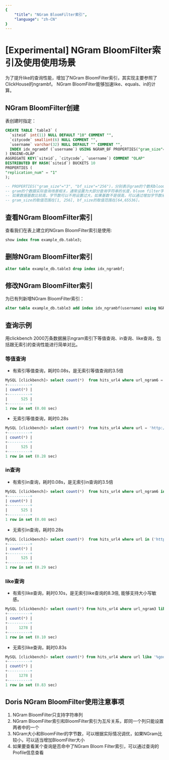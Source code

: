 ```yaml
---
{
    "title": "NGram BloomFilter索引",
    "language": "zh-CN"
}
---
```


<!--
Licensed to the Apache Software Foundation (ASF) under one
or more contributor license agreements.  See the NOTICE file
distributed with this work for additional information
regarding copyright ownership.  The ASF licenses this file
to you under the Apache License, Version 2.0 (the
"License"); you may not use this file except in compliance
with the License.  You may obtain a copy of the License at

  http://www.apache.org/licenses/LICENSE-2.0

Unless required by applicable law or agreed to in writing,
software distributed under the License is distributed on an
"AS IS" BASIS, WITHOUT WARRANTIES OR CONDITIONS OF ANY
KIND, either express or implied.  See the License for the
specific language governing permissions and limitations
under the License.
-->

# [Experimental] NGram BloomFilter索引及使用使用场景

<version since="2.0.0">
</version>

为了提升like的查询性能，增加了NGram BloomFilter索引，其实现主要参照了ClickHouse的ngrambf。
NGram BloomFilter能够加速like、equals、in的计算。

## NGram BloomFilter创建

表创建时指定：

```sql
CREATE TABLE `table3` (
  `siteid` int(11) NULL DEFAULT "10" COMMENT "",
  `citycode` smallint(6) NULL COMMENT "",
  `username` varchar(32) NULL DEFAULT "" COMMENT "",
  INDEX idx_ngrambf (`username`) USING NGRAM_BF PROPERTIES("gram_size"="3", "bf_size"="256") COMMENT 'username ngram_bf index'
) ENGINE=OLAP
AGGREGATE KEY(`siteid`, `citycode`, `username`) COMMENT "OLAP"
DISTRIBUTED BY HASH(`siteid`) BUCKETS 10
PROPERTIES (
"replication_num" = "1"
);

-- PROPERTIES("gram_size"="3", "bf_size"="256")，分别表示gram的个数和bloom filter的字节数。
-- gram的个数跟实际查询场景相关，通常设置为大部分查询字符串的长度，bloom filter字节数，可以通过测试得出，通常越大过滤效果越好，可以从256开始进行验证测试看看效果。当然字节数越大也会带来索引存储、内存cost上升。
-- 如果数据基数比较高，字节数可以不用设置过大，如果基数不是很高，可以通过增加字节数来提升过滤效果。
-- gram_size的取值范围在[1, 256], bf_size的取值范围在[64,65536]。
```

## 查看NGram BloomFilter索引

查看我们在表上建立的NGram BloomFilter索引是使用:

```sql
show index from example_db.table3;
```

## 删除NGram BloomFilter索引


```sql
alter table example_db.table3 drop index idx_ngrambf;
```

## 修改NGram BloomFilter索引

为已有列新增NGram BloomFilter索引：

```sql
alter table example_db.table3 add index idx_ngrambf(username) using NGRAM_BF PROPERTIES("gram_size"="2", "bf_size"="512")comment 'username ngram_bf index' 
```

## 查询示例
用clickbench 2000万条数据展示ngram索引下等值查询、in查询、like查询，包括跟无索引的查询性能进行简单对比。

### 等值查询
- 有索引等值查询，耗时0.08s，是无索引等值查询的3.5倍
```sql
MySQL [clickbench]> select count(*)  from hits_url4 where url_ngram6 = 'http://lk.wildberries.ru/with_video';
+----------+
| count(*) |
+----------+
|      525 |
+----------+
1 row in set (0.08 sec)
```

- 无索引等值查询，耗时0.28s
```sql
MySQL [clickbench]> select count(*)  from hits_url4 where url = 'http://lk.wildberries.ru/with_video';
+----------+
| count(*) |
+----------+
|      525 |
+----------+
1 row in set (0.28 sec)
```

### in查询
- 有索引in查询，耗时0.08s，是无索引in查询的3.5倍
```sql
MySQL [clickbench]> select count(*)  from hits_url4 where url_ngram6 in ('http://lk.wildberries.ru/with_video');
+----------+
| count(*) |
+----------+
|      525 |
+----------+
1 row in set (0.08 sec)
```

- 无索引in查询，耗时0.28s
```sql
MySQL [clickbench]> select count(*)  from hits_url4 where url in ('http://lk.wildberries.ru/with_video');
+----------+
| count(*) |
+----------+
|      525 |
+----------+
1 row in set (0.29 sec)
```

### like查询
- 有索引like查询，耗时0.10s，是无索引like查询的8.3倍, 能够支持大小写敏感。
```sql
MySQL [clickbench]> select count(*) from hits_url4 where url_ngram3 like '%google%';
+----------+
| count(*) |
+----------+
|     1278 |
+----------+
1 row in set (0.10 sec)
```

- 无索引like查询，耗时0.83s
```sql
MySQL [clickbench]> select count(*) from hits_url4 where url like '%google%';
+----------+
| count(*) |
+----------+
|     1278 |
+----------+
1 row in set (0.83 sec)
```

## **Doris NGram BloomFilter使用注意事项**

1. NGram BloomFilter只支持字符串列
2. NGram BloomFilter索引和BloomFilter索引为互斥关系，即同一个列只能设置两者中的一个
3. NGram大小和BloomFilter的字节数，可以根据实际情况调优，如果NGram比较小，可以适当增加BloomFilter大小
4. 如果要查看某个查询是否命中了NGram Bloom Filter索引，可以通过查询的Profile信息查看
